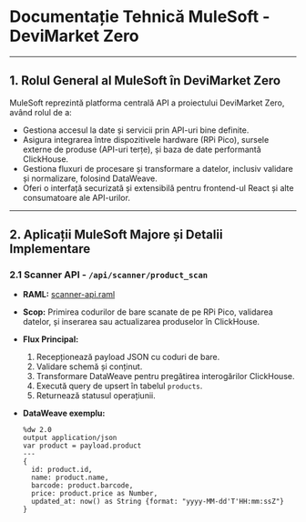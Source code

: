 # Documentație Tehnică MuleSoft - DeviMarket Zero

---

## 1. Rolul General al MuleSoft în DeviMarket Zero

MuleSoft reprezintă platforma centrală API a proiectului DeviMarket Zero, având rolul de a:

- Gestiona accesul la date și servicii prin API-uri bine definite.
- Asigura integrarea între dispozitivele hardware (RPi Pico), sursele externe de produse (API-uri terțe), și baza de date performantă ClickHouse.
- Gestiona fluxuri de procesare și transformare a datelor, inclusiv validare și normalizare, folosind DataWeave.
- Oferi o interfață securizată și extensibilă pentru frontend-ul React și alte consumatoare ale API-urilor.

---

## 2. Aplicații MuleSoft Majore și Detalii Implementare

### 2.1 Scanner API - `/api/scanner/product_scan`

- **RAML:** [scanner-api.raml](link_catre_fisierul_RAML)
  
- **Scop:** Primirea codurilor de bare scanate de pe RPi Pico, validarea datelor, și inserarea sau actualizarea produselor în ClickHouse.

- **Flux Principal:**

  1. Recepționează payload JSON cu coduri de bare.
  2. Validare schemă și conținut.
  3. Transformare DataWeave pentru pregătirea interogărilor ClickHouse.
  4. Execută query de upsert în tabelul `products`.
  5. Returnează statusul operațiunii.

- **DataWeave exemplu:**

  ```dw
  %dw 2.0
  output application/json
  var product = payload.product
  ---
  {
    id: product.id,
    name: product.name,
    barcode: product.barcode,
    price: product.price as Number,
    updated_at: now() as String {format: "yyyy-MM-dd'T'HH:mm:ssZ"}
  }
